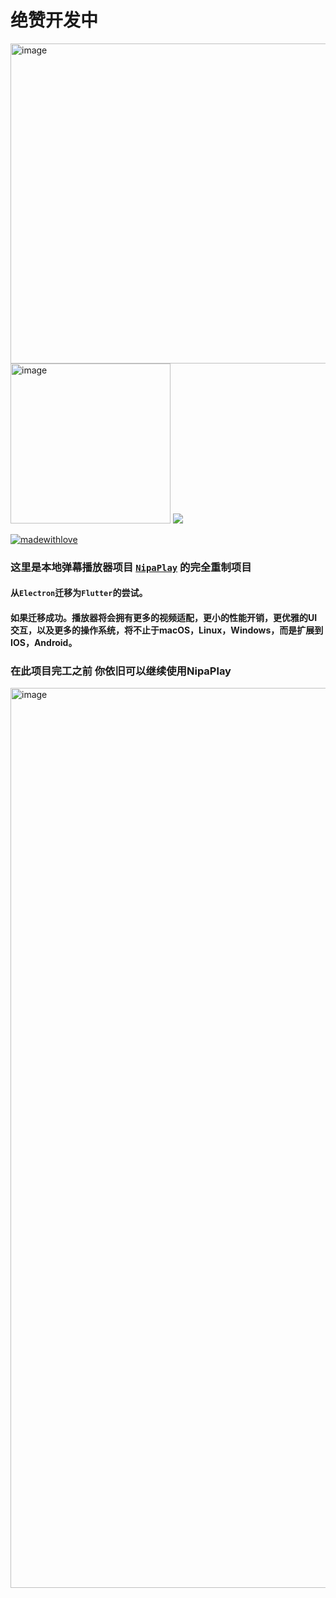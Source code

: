 # 绝赞开发中
<img width="512" alt="image" src="https://github.com/MCDFsteve/FnipaPlay/assets/71605531/45ffc07a-fc3a-4430-acf5-f542b4739c0a">
<img width="256" alt="image" src="https://github.com/MCDFsteve/FnipaPlay/assets/71605531/39d7af56-f76b-4b5e-b14d-c3021e50262c">

<img src="https://counter.seku.su/cmoe?name=fnipaplay&theme=glebooru" />

[![madewithlove](https://img.shields.io/badge/made_with-%E2%9D%A4-red?style=for-the-badge&labelColor=orange)](https://github.com/MCDFsteve/FnipaPlay)

### 这里是本地弹幕播放器项目 [<code>NipaPlay</code>](https://www.github.com/MCDFsteve/NipaPlay/) 的完全重制项目
#### 从<code>Electron</code>迁移为<code>Flutter</code>的尝试。
#### 如果迁移成功。播放器将会拥有更多的视频适配，更小的性能开销，更优雅的UI交互，以及更多的操作系统，将不止于macOS，Linux，Windows，而是扩展到IOS，Android。

### 在此项目完工之前 你依旧可以继续使用NipaPlay

<img width="1440" alt="image" src="https://github.com/user-attachments/assets/7dbf9d45-f491-416b-adf0-9b4e63d91290">



